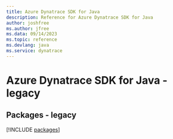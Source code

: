 ```yaml
---
title: Azure Dynatrace SDK for Java
description: Reference for Azure Dynatrace SDK for Java
author: joshfree
ms.author: jfree
ms.data: 09/14/2023
ms.topic: reference
ms.devlang: java
ms.service: dynatrace
---
```

# Azure Dynatrace SDK for Java - legacy
## Packages - legacy
[!INCLUDE [packages](dynatrace-index.md)]